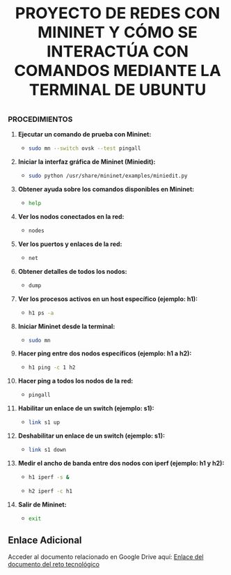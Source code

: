        
<p align="center" style="font-size: 36px; font-weight: bold;">
  PROYECTO DE REDES CON MININET Y CÓMO SE INTERACTÚA CON COMANDOS MEDIANTE LA TERMINAL DE UBUNTU
</p>

### PROCEDIMIENTOS

1. **Ejecutar un comando de prueba con Mininet:**
   - ```bash
     sudo mn --switch ovsk --test pingall
     ```

2. **Iniciar la interfaz gráfica de Mininet (Miniedit):**
   - ```bash
     sudo python /usr/share/mininet/examples/miniedit.py
     ```

3. **Obtener ayuda sobre los comandos disponibles en Mininet:**
   - ```bash
     help
     ```

4. **Ver los nodos conectados en la red:**
   - ```bash
     nodes
     ```

5. **Ver los puertos y enlaces de la red:**
   - ```bash
     net
     ```

6. **Obtener detalles de todos los nodos:**
   - ```bash
     dump
     ```

7. **Ver los procesos activos en un host específico (ejemplo: h1):**
   - ```bash
     h1 ps -a
     ```

8. **Iniciar Mininet desde la terminal:**
   - ```bash
     sudo mn
     ```

9. **Hacer ping entre dos nodos específicos (ejemplo: h1 a h2):**
   - ```bash
     h1 ping -c 1 h2
     ```

10. **Hacer ping a todos los nodos de la red:**
    - ```bash
      pingall
      ```

11. **Habilitar un enlace de un switch (ejemplo: s1):**
    - ```bash
      link s1 up
      ```

12. **Deshabilitar un enlace de un switch (ejemplo: s1):**
    - ```bash
      link s1 down
      ```

13. **Medir el ancho de banda entre dos nodos con iperf (ejemplo: h1 y h2):**
    - ```bash
      h1 iperf -s &
      ```
    - ```bash
      h2 iperf -c h1
      ```

14. **Salir de Mininet:**
    - ```bash
      exit
      ```
## Enlace Adicional
Acceder al documento relacionado en Google Drive aquí: [Enlace del documento del reto tecnológico](https://drive.google.com/file/d/1FiACRHnfzqF6kFtO2bHbWBo6HMsngdDt/view?usp=sharing)
